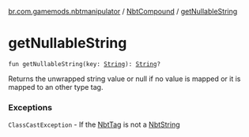 [br.com.gamemods.nbtmanipulator](../index.md) / [NbtCompound](index.md) / [getNullableString](./get-nullable-string.md)

# getNullableString

`fun getNullableString(key: `[`String`](https://kotlinlang.org/api/latest/jvm/stdlib/kotlin/-string/index.html)`): `[`String`](https://kotlinlang.org/api/latest/jvm/stdlib/kotlin/-string/index.html)`?`

Returns the unwrapped string value or null if no value is mapped or it is mapped to an other type tag.

### Exceptions

`ClassCastException` - If the [NbtTag](../-nbt-tag/index.md) is not a [NbtString](../-nbt-string/index.md)